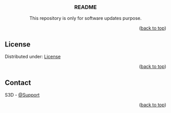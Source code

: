 
<div align="center">
  <a href="https://github.com/PauloSantos-S3D/GetNewCodes/tree/main">
  </a>

  <h3 align="center">README</h3>

  <p align="center">
    This repository is only for software updates purpose.
    <br />
  </p>
</div>


<p align="right">(<a href="#readme-top">back to top</a>)</p>

<!-- LICENSE -->
## License

Distributed under: [License](https://github.com/PauloSantos-S3D/GetNewCodes/blob/cc49d7c5e6f94450e08c816ca3163beca3d64e16/LICENSE)

<p align="right">(<a href="#readme-top">back to top</a>)</p>

<!-- CONTACT -->
## Contact

S3D - [@Support](https://www.s3d.pt/assistencia-tecnica)

<p align="right">(<a href="#readme-top">back to top</a>)</p>
